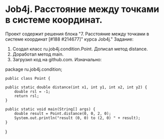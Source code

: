 # Job4j. Расстояние между точками в системе координат.
Проект содержит решения блока "7. Расстояние между точками в системе координат [#188 #214677]" курса Job4j."
Задание:
1. Создал класс ru.job4j.condition.Point. Дописал метод distance.
2. Доработал метод main. 
3. Загрузил код на github.com. 
Изначально:

package ru.job4j.condition;

    public class Point {

    public static double distance(int x1, int y1, int x2, int y2) {
        double rsl = -1;
        return rsl;
    }

    public static void main(String[] args) {
        double result = Point.distance(0, 0, 2, 0);
        System.out.println("result (0, 0) to (2, 0) " + result);
    }
}